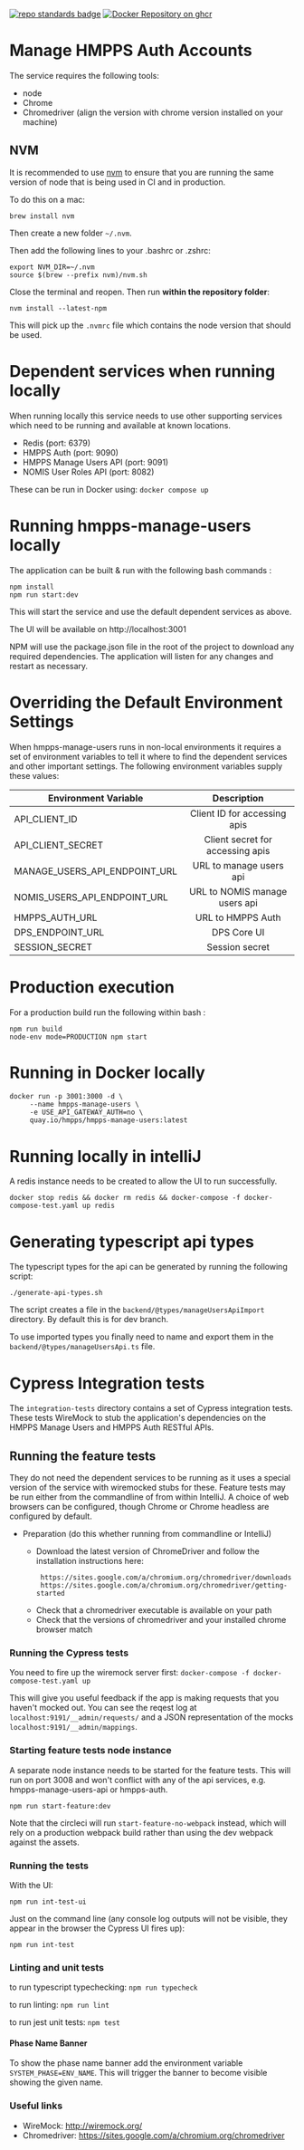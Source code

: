 [![repo standards badge](https://img.shields.io/badge/endpoint.svg?&style=flat&logo=github&url=https%3A%2F%2Foperations-engineering-reports.cloud-platform.service.justice.gov.uk%2Fapi%2Fv1%2Fcompliant_public_repositories%2Fhmpps-manage-users)](https://operations-engineering-reports.cloud-platform.service.justice.gov.uk/public-report/hmpps-manage-users "Link to report")
[![Docker Repository on ghcr](https://img.shields.io/badge/ghcr.io-repository-2496ED.svg?logo=docker)](https://ghcr.io/ministryofjustice/hmpps-manage-users)

# Manage HMPPS Auth Accounts

The service requires the following tools:

- node
- Chrome 
- Chromedriver (align the version with chrome version installed on your machine)

## NVM

It is recommended to use [nvm](https://github.com/nvm-sh/nvm#about) to ensure that you are running the same version of node that is being used in CI and in
production.

To do this on a mac:

```shell
brew install nvm
```

Then create a new folder `~/.nvm`.

Then add the following lines to your .bashrc or .zshrc:

```shell
export NVM_DIR=~/.nvm
source $(brew --prefix nvm)/nvm.sh
```

Close the terminal and reopen. Then run **within the repository folder**:

```shell
nvm install --latest-npm
```

This will pick up the `.nvmrc` file which contains the node version that should be used.

# Dependent services when running locally

When running locally this service needs to use other supporting services which
need to be running and available at known locations.

- Redis (port: 6379)
- HMPPS Auth (port: 9090)
- HMPPS Manage Users API (port: 9091)
- NOMIS User Roles API (port: 8082)

These can be run in Docker using: `docker compose up`

# Running hmpps-manage-users locally

The application can be built & run with the following bash commands : 

```
npm install
npm run start:dev
```

This will start the service and use the default dependent services as above.

The UI will be available on http://localhost:3001

NPM will use the package.json file in the root of the project to download any required dependencies.
The application will listen for any changes and restart as necessary.

# Overriding the Default Environment Settings

When hmpps-manage-users runs in non-local environments it requires a set of environment variables to 
tell it where to find the dependent services and other important settings.
The following environment variables supply these values:


| Environment Variable          |           Description            |
|-------------------------------|:--------------------------------:|
| API_CLIENT_ID                 |   Client ID for accessing apis   |
| API_CLIENT_SECRET             | Client secret for accessing apis |
| MANAGE_USERS_API_ENDPOINT_URL |     URL to manage users api      |
| NOMIS_USERS_API_ENDPOINT_URL  |  URL to NOMIS manage users api   |
| HMPPS_AUTH_URL                |        URL to HMPPS Auth         |
| DPS_ENDPOINT_URL              |           DPS Core UI            |
| SESSION_SECRET                |          Session secret          | 


# Production execution

For a production build run the following within bash :

```
npm run build
node-env mode=PRODUCTION npm start
```

# Running in Docker locally

```
docker run -p 3001:3000 -d \
     --name hmpps-manage-users \
     -e USE_API_GATEWAY_AUTH=no \
     quay.io/hmpps/hmpps-manage-users:latest
```

# Running locally in intelliJ
A redis instance needs to be created to allow the UI to run successfully.
```
docker stop redis && docker rm redis && docker-compose -f docker-compose-test.yaml up redis
```

# Generating typescript api types
The typescript types for the api can be generated by running the following script:
```
./generate-api-types.sh
```

The script creates a file in the `backend/@types/manageUsersApiImport` directory. By default this is for dev branch. 

To use imported types you finally need to name and export them in the `backend/@types/manageUsersApi.ts` file.

# Cypress Integration tests

The `integration-tests` directory contains a set of Cypress integration tests.
These tests WireMock to stub the application's dependencies on the HMPPS Manage Users and HMPPS Auth RESTful APIs.

## Running the feature tests

They do not need the dependent services to be running as it uses a special version of the service with wiremocked stubs for these.
Feature tests may be run either from the commandline of from within IntelliJ.
A choice of web browsers can be configured, though Chrome or Chrome headless are configured by default.

* Preparation (do this whether running from commandline or IntelliJ)

   - Download the latest version of ChromeDriver and follow the installation instructions here:
     ```
      https://sites.google.com/a/chromium.org/chromedriver/downloads
      https://sites.google.com/a/chromium.org/chromedriver/getting-started
     ```
   - Check that a chromedriver executable is available on your path
   - Check that the versions of chromedriver and your installed chrome browser match 

### Running the Cypress tests

You need to fire up the wiremock server first:
```docker-compose -f docker-compose-test.yaml up```

This will give you useful feedback if the app is making requests that you haven't mocked out. You can see
the reqest log at `localhost:9191/__admin/requests/` and a JSON representation of the mocks `localhost:9191/__admin/mappings`.

### Starting feature tests node instance

A separate node instance needs to be started for the feature tests. This will run on port 3008 and won't conflict
with any of the api services, e.g. hmpps-manage-users-api or hmpps-auth.

```npm run start-feature:dev```

Note that the circleci will run `start-feature-no-webpack` instead, which will rely on a production webpack build
rather than using the dev webpack against the assets.

### Running the tests

With the UI:
```
npm run int-test-ui
```

Just on the command line (any console log outputs will not be visible, they appear in the browser the Cypress UI fires up):
```
npm run int-test
```

### Linting and unit tests

to run typescript typechecking:
```npm run typecheck```

to run linting:
```npm run lint```

to run jest unit tests:
```npm test```

#### Phase Name Banner
To show the phase name banner add the environment variable ``` SYSTEM_PHASE=ENV_NAME ```.
This will trigger the banner to become visible showing the given name.

### Useful links

- WireMock: http://wiremock.org/
- Chromedriver: https://sites.google.com/a/chromium.org/chromedriver

